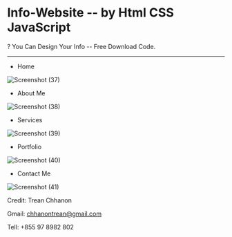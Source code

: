 # Info-Website -- by Html CSS JavaScript

? You Can Design Your Info -- Free Download Code.
______________________________________________________

+ Home

![Screenshot (37)](https://user-images.githubusercontent.com/123797735/215683525-d7ac41c1-1cdd-415a-a5c7-88c1014e5859.png)

+ About Me

![Screenshot (38)](https://user-images.githubusercontent.com/123797735/215683554-56963e84-d429-421f-970e-8a8f6610b0af.png)

+ Services

![Screenshot (39)](https://user-images.githubusercontent.com/123797735/215683588-19c1b358-6cd5-4c9c-ac1c-0e4818258a0f.png)

+ Portfolio

![Screenshot (40)](https://user-images.githubusercontent.com/123797735/215683605-d00ac0b7-cd17-43ce-bf2e-62bf0b450d92.png)

+ Contact Me

![Screenshot (41)](https://user-images.githubusercontent.com/123797735/215683622-a7971b02-0df5-4515-8dde-cd8864c71ff1.png)

Credit: Trean Chhanon

Gmail: chhanontrean@gmail.com

Tell: +855 97 8982 802


